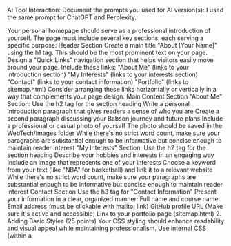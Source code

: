 AI Tool Interaction:
Document the prompts you used for AI version(s): 
I used the same prompt for ChatGPT and Perplexity.

Your personal homepage should serve as a professional introduction of yourself. The page must include several key sections, each serving a specific purpose:  Header Section  Create a main title "About [Your Name]" using the h1 tag. This should be the most prominent text on your page. Design a "Quick Links" navigation section that helps visitors easily move around your page. Include these links: "About Me" (links to your introduction section) "My Interests" (links to your interests section) "Contact" (links to your contact information) "Portfolio" (links to sitemap.html) Consider arranging these links horizontally or vertically in a way that complements your page design. Main Content Section  "About Me" Section:  Use the h2 tag for the section heading Write a personal introduction paragraph that gives readers a sense of who you are Create a second paragraph discussing your Babson journey and future plans Include a professional or casual photo of yourself The photo should be saved in the WebTech/images folder While there's no strict word count, make sure your paragraphs are substantial enough to be informative but concise enough to maintain reader interest "My Interests" Section:  Use the h2 tag for the section heading Describe your hobbies and interests in an engaging way Include an image that represents one of your interests Choose a keyword from your text (like "NBA" for basketball) and link it to a relevant website While there's no strict word count, make sure your paragraphs are substantial enough to be informative but concise enough to maintain reader interest Contact Section  Use the h3 tag for "Contact Information" Present your information in a clear, organized manner: Full name and course name Email address (must be clickable with mailto: link) GitHub profile URL (Make sure it's active and accessible) Link to your portfolio page (sitemap.html) 2. Adding Basic Styles (25 points) Your CSS styling should enhance readability and visual appeal while maintaining professionalism. Use internal CSS (within a <style> tag in your HTML) with these permitted elements and properties:  Allowed HTML Tags & Elements: 
Document structure: html, head, body 
Text elements: h1, h2, h3, p, span
 Lists: ul, li, ol
 Links: a 
Images: img
 Other elements: hr (not recommended), div 
Semantic elements: header, footer 
Grouping: class, id attributes

 Allowed CSS Properties:  
Box Model: margin, padding border (width, style, color) width, height box-sizing 
Typography:  font-family, font-size, font-weight color text-align, text-decoration line-height
Layout:  display (block, inline, inline-block) position (relative, absolute, fixed) top, right, bottom, left float clear 
Visual Styling: background-color background-image opacity border-radius cursor Units:  Absolute: px Relative: em, %, vh/vw 
Selectors: element selectors Class selectors (.) ID selectors (#) Descendant selectors Pseudo-classes (:hover, :active)
The sitemap.html page serves as a directory of your work in this course. Create it with these specifications:

Main heading "Work done in WebTech by [Your Name]" using h1 tag
Horizontal line below the heading
Unordered list of HTML pages with links:
Exercise 01 (link to ex01.html)
Exercise 03 (link to index.html)
Exercise 04 (link to ex04.html)
Exercise 05 (link to ex05.html)
Exercise 06 (link to ex06.html)
... (add more pages as you create them)
Horizontal line below the list
Challenge: Create this line without using the hr tag
Add home.jpg image (download it into WebTech/images folder) and link it to index.html
Style sitemap.html using similar CSS properties as index.html.

Explain your strategy in crafting these prompts:
I wanted to ensure that the AI didn't go outside the bounds, so I copied it and tried to format the prompt so that there was no confusion when pasting it in. I also specified that I would fill in any specific code I'd need to put in, like location to images, etc to allow the AI to flow without getting stuck and build the rest of the website so that I could just plug in my info.

Describe any follow-up interactions needed to refine the AI output:
The only following interactions would need to be with personalizing the information (i.e. copying the info I had in the actual index.html about myself) and then there needs to be input of the destination of the searches for each photo and link. Beyond the necessary plug in of information, there needs to be personalization of color and potentially location of each specific element, like the centering of the text, etc. A way to do this through AI prompts would be by specifying as much as possible or trying to give examples to draw from.

Code Comparison:
Right off the bat, I can see that the AI version of the code sacrificed personalization for functionality and structure (which makes sense considering how AI tends to think), so while my page has more personality, the AI versions appear more cohesive and professional. I also notice that the website generally looked sleeker than mine, mainly accredited to the styling of the box. Thankfully since I specifically laid out the allowed criteria, there was no advance code used, just better use of the already available code than I did. The only times where there was "advanced code" was when the AI created the aforementioned rounded shadow effect for the boxes in the chatGPT code. Beyond that, there was also use of the nav function which completely solved the issues I had when trying to create my navigation bar as the spacing looked rougher than it did in the AI version. The final thing I noticed was the rights reserved addition at the bottom of each code. I think that the AI version was much more efficient and structured than my code which looks more like separate pieces jammed together.

Learning Reflection:
Discuss what you learned from examining the AI's approach
I realized that there is usually a more straightforward approach than the first option I think of. I also realized that outlining the work and setting a framework allows for the work to be far more organized which allows for easier edits. What was interesting to see was that the AI added extra elements to the site, like the copyright at the bottom of the page. It led me to believe that many of the sites it used as a potential design reference were using similar tags.

Reflect on challenges you faced in your own implementation
I struggled the most with figuring out the specific code to use for a specific outcome. I also struggle in general with using AI as a troubleshoot method as it often times uses concepts outside of our scope which confuses me further. This struggle made my frustrations snowball and makes it hard for me to want to continue to work on the code.

Describe how this experience might influence your future web development work
I feel I will use AI more and try and learn how to specify my criteria so that it responds only with concepts within the bounds of the class. I do feel that this assignment discouraged me but I do not feel it is solely due to this assignment but rather a combination of elements. 